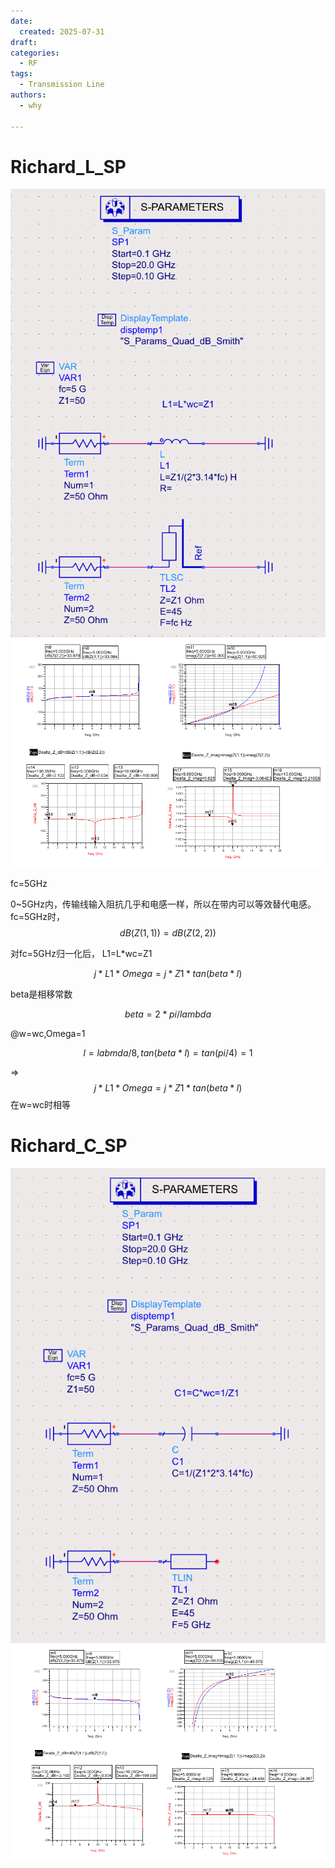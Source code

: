```yaml
---
date:
  created: 2025-07-31
draft: 
categories:
  - RF
tags:
  - Transmission Line
authors:
  - why

---
```

<!-- more -->
# Richard_L_SP
![alt text](image/image.png)
![alt text](image/image-1.png)

fc=5GHz

0~5GHz内，传输线输入阻抗几乎和电感一样，所以在带内可以等效替代电感。
fc=5GHz时，
$$dB(Z(1,1))=dB(Z(2,2))$$

对fc=5GHz归一化后，
L1=L*wc=Z1

$$j*L1*Omega = j*Z1*tan(beta*l)$$

beta是相移常数

$$beta=2*pi/lambda$$

@w=wc,Omega=1

$$l=labmda/8,tan(beta*l)=tan(pi/4)=1$$

=> $$j*L1*Omega = j*Z1*tan(beta*l)$$在w=wc时相等

# Richard_C_SP
![alt text](image/imageC.png)
![alt text](image/imageC-1.png)